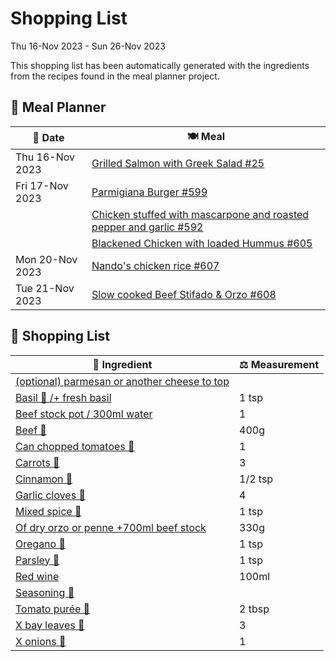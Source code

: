 # Shopping List

Thu 16-Nov 2023 - Sun 26-Nov 2023

This shopping list has been automatically generated with the ingredients from the recipes found in the meal planner project.

## 📅 Meal Planner

|📅 Date| 🍽️ Meal|
|----|----|
|Thu 16-Nov 2023|[Grilled Salmon with Greek Salad #25](https://github.com/jcallaghan/The-Cookbook/issues/25)|
|Fri 17-Nov 2023|[Parmigiana Burger #599](https://github.com/jcallaghan/The-Cookbook/issues/599)|
||[Chicken stuffed with mascarpone and roasted pepper and garlic #592](https://github.com/jcallaghan/The-Cookbook/issues/592)|
||[Blackened Chicken with loaded Hummus #605](https://github.com/jcallaghan/The-Cookbook/issues/605)|
|Mon 20-Nov 2023|[Nando's chicken rice #607](https://github.com/jcallaghan/The-Cookbook/issues/607)|
|Tue 21-Nov 2023|[Slow cooked Beef Stifado & Orzo #608](https://github.com/jcallaghan/The-Cookbook/issues/608)|

## 🛒 Shopping List

| 🍌 Ingredient| ⚖️ Measurement|
|----------|-----------|
|[(optional) parmesan or another cheese to top](https://www.sainsburys.co.uk/gol-ui/SearchResults/(optional)%20parmesan%20or%20another%20cheese%20to%20top)||
|[Basil 🌿 /+ fresh basil](https://www.sainsburys.co.uk/gol-ui/SearchResults/Basil%20🌿%20/+%20fresh%20basil)|1 tsp|
|[Beef stock pot / 300ml water](https://www.sainsburys.co.uk/gol-ui/SearchResults/Beef%20stock%20pot%20/%20300ml%20water)|1|
|[Beef 🥩](https://www.sainsburys.co.uk/gol-ui/SearchResults/Beef%20🥩)|400g|
|[Can chopped tomatoes 🥫](https://www.sainsburys.co.uk/gol-ui/SearchResults/Can%20chopped%20tomatoes%20🥫)|1|
|[Carrots 🥕](https://www.sainsburys.co.uk/gol-ui/SearchResults/Carrots%20🥕)|3|
|[Cinnamon 🥄](https://www.sainsburys.co.uk/gol-ui/SearchResults/Cinnamon%20🥄)|1/2 tsp|
|[Garlic cloves 🧄](https://www.sainsburys.co.uk/gol-ui/SearchResults/Garlic%20cloves%20🧄)|4|
|[Mixed spice 🥄](https://www.sainsburys.co.uk/gol-ui/SearchResults/Mixed%20spice%20🥄)|1 tsp|
|[Of dry orzo or penne +700ml beef stock](https://www.sainsburys.co.uk/gol-ui/SearchResults/Of%20dry%20orzo%20or%20penne%20+700ml%20beef%20stock)|330g|
|[Oregano 🌿](https://www.sainsburys.co.uk/gol-ui/SearchResults/Oregano%20🌿)|1 tsp|
|[Parsley 🌿](https://www.sainsburys.co.uk/gol-ui/SearchResults/Parsley%20🌿)|1 tsp|
|[Red wine](https://www.sainsburys.co.uk/gol-ui/SearchResults/Red%20wine)|100ml|
|[Seasoning 🧂](https://www.sainsburys.co.uk/gol-ui/SearchResults/Seasoning%20🧂)||
|[Tomato purée 🍅](https://www.sainsburys.co.uk/gol-ui/SearchResults/Tomato%20purée%20🍅)|2 tbsp|
|[X bay leaves 🍃](https://www.sainsburys.co.uk/gol-ui/SearchResults/X%20bay%20leaves%20🍃)|3|
|[X onions 🧅](https://www.sainsburys.co.uk/gol-ui/SearchResults/X%20onions%20🧅)|1|
